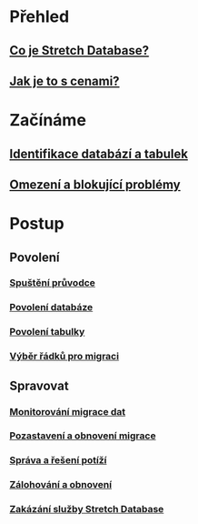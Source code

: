 # Přehled
## [Co je Stretch Database?](sql-server-stretch-database-overview.md)
## [Jak je to s cenami?](https://azure.microsoft.com/pricing/details/sql-server-stretch-database/)
# Začínáme
## [Identifikace databází a tabulek](sql-server-stretch-database-identify-databases.md)
## [Omezení a blokující problémy](sql-server-stretch-database-limitations.md)

# Postup
## Povolení
### [Spuštění průvodce](sql-server-stretch-database-wizard.md)
### [Povolení databáze](sql-server-stretch-database-enable-database.md)
### [Povolení tabulky](sql-server-stretch-database-enable-table.md)
### [Výběr řádků pro migraci](sql-server-stretch-database-predicate-function.md)
## Spravovat
### [Monitorování migrace dat](sql-server-stretch-database-monitor.md)
### [Pozastavení a obnovení migrace](sql-server-stretch-database-pause.md)
### [Správa a řešení potíží](sql-server-stretch-database-manage.md)
### [Zálohování a obnovení](sql-server-stretch-database-backup.md)
### [Zakázání služby Stretch Database](sql-server-stretch-database-disable.md)


<!--HONumber=Nov16_HO2-->


